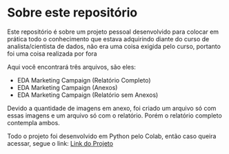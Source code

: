 # Sobre este repositório

Este repositório é sobre um projeto pessoal desenvolvido para colocar em prática todo o conhecimento que estava adquirindo diante do curso de analista/cientista de dados, não era uma coisa exigida pelo curso, portanto foi uma coisa realizada por fora

Aqui você encontrará três arquivos, são eles:

* EDA Marketing Campaign (Relatório Completo)
* EDA Marketing Campaign (Anexos)
* EDA Marketing Campaign (Relatório sem Anexos)

Devido a quantidade de imagens em anexo, foi criado um arquivo só com essas imagens e um arquivo só com o relatório. Porém o relatório completo contempla ambos.

Todo o projeto foi desenvolvido em Python pelo Colab, então caso queira acessar, segue o link:
[Link do Projeto](https://colab.research.google.com/drive/1frm-itVagiYRwWPFodL26-0MYH6Wiuwz?usp=sharing)
